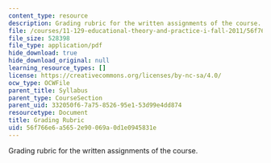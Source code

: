 ```yaml
---
content_type: resource
description: Grading rubric for the written assignments of the course.
file: /courses/11-129-educational-theory-and-practice-i-fall-2011/56f766e6a5652e90069a0d1e0945831e_MIT11_129F11_gradingRubic.pdf
file_size: 528398
file_type: application/pdf
hide_download: true
hide_download_original: null
learning_resource_types: []
license: https://creativecommons.org/licenses/by-nc-sa/4.0/
ocw_type: OCWFile
parent_title: Syllabus
parent_type: CourseSection
parent_uid: 332050f6-7a75-8526-95e1-53d99e4dd874
resourcetype: Document
title: Grading Rubric
uid: 56f766e6-a565-2e90-069a-0d1e0945831e
---
```

Grading rubric for the written assignments of the course.